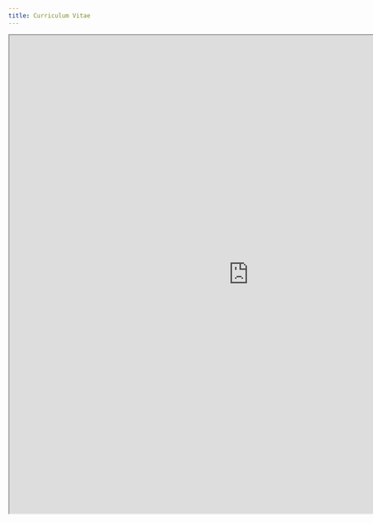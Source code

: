 ```yaml
---
title: Curriculum Vitae
---
```


<iframe src="https://drive.google.com/file/d/1ITWSa_e-l6r_X0lqTuAkS6_zQoWPkhNg/preview" width="960" height="960" allow="autoplay"></iframe>
